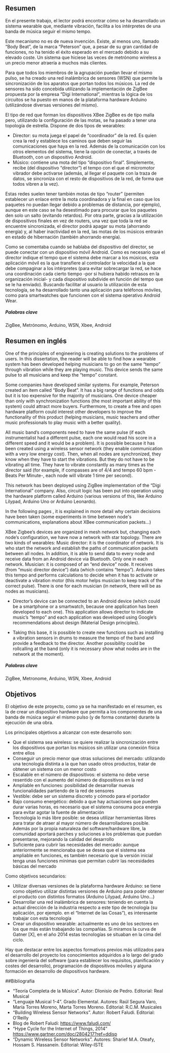 ## Resumen

En el presente trabajo, el lector podrá encontrar cómo se ha desarrollado un sistema wearable que, mediante vibración, facilita a los intérpretes de una banda de música seguir el mismo tempo.

Este mecanismo no es de nueva invención. Existe, al menos uno, llamado “Body Beat”, de la marca “Peterson” que, a pesar de su gran cantidad de funciones, no ha tenido el éxito esperado en el mercado debido a su elevado coste. Un sistema que hiciese las veces de metrónomo wireless a un precio menor atraería a muchos más clientes.

Para que todos los miembros de la agrupación puedan llevar el mismo pulso, se ha creado una red inalámbrica de sensores (WSN) que permite la sincronización de los aparatos que portan todos los músicos. La red de sensores ha sido concebida utilizando la implementación de ZigBee propuesta por la empresa “Digi International”, mientras la lógica de los circuitos se ha puesto en manos de la plataforma hardware Arduino (utilizándose diversas versiones del mismo).

El tipo de red que forman los dispositivos XBee ZigBee es de tipo malla pero, utilizando la configuración de las motas, se ha pasado a tener una topología de estrella. Dispone de dos tipos de wearables:

* Director: su mota juega el papel de “coordinador” de la red. Es quien crea la red y establece los caminos que deben seguir las comunicaciones que haya en la red. Además de la comunicación con los otros elementos del sistema, tiene la opción de conectar, a través de Bluetooth, con un dispositivo Android. 
* Músico: contiene una mota del tipo “dispositivo final”. Simplemente, recibe (del dispositivo “director”) el tempo con el que el micromotor vibrador debe activarse (además, al llegar el paquete con la traza de datos, se sincroniza con el resto de dispositivos de la red, de forma que todos vibren a la vez).

Estas redes suelen tener también motas de tipo “router” (permiten establecer un enlace entre la mota coordinadora y la final en caso que los paquetes no puedan llegar debido a problemas de distancia, por ejemplo), aunque en este caso se ha desestimado para procurar que los paquetes den solo un salto (evitando retardos). Por otra parte, gracias a la utilización de dispositivos finales en vez de routers, una vez que toda la red se encuentre sincronizada, el director podrá apagar su mota (ahorrando energía) y, al haber inactividad en la red, las motas de los músicos entrarán en estado de hibernación (también ahorrando energía).

Como se comentaba cuando se hablaba del dispositivo del director, se puede conectar con un dispositivo móvil Android. Como es necesario que el director indique el tempo que el sistema debe marcar a los músicos, esta aplicación móvil es la que transfiere al controlador la velocidad a la que debe compaginar a los intérpretes (para evitar sobrecargar la red, se hace una coordinación cada cierto tiempo -por si hubiera habido retrasos en la organización inicial- y cada dispositivo subdivide en función del tempo que se le ha enviado). Buscando facilitar al usuario la utilización de esta tecnología, se ha desarrollado tanto una aplicación para teléfonos móviles, como para smartwatches que funcionen con el sistema operativo Android Wear.


##### Palabras clave

ZigBee, Metrónomo, Arduino, WSN, Xbee, Android



## Resumen en inglés

One of the principles of engineering is creating solutions to the problems of users. In this dissertation, the reader will be able to find how a wearable system has been developed helping musicians to go on the same “tempo” through vibration while they are playing music. This device sends the same pulse to all musicians and keep the “tempo” constant.


Some companies have developed similar systems. For example, Peterson created an item called “Body Beat”. It has a big range of functions and odds but it is too expensive for the majority of musicians. One device cheaper than only with synchronization functions (the most important ability of this system) could attract more buyers. Furthermore, to create a free and open hardware platform could interest other developers to improve the functionality of this product (helping musicians, music teachers and other music professionals to play music with a better quality).


All music band’s components need to have the same pulse (if each instrumentalist had a different pulse, each one would read his score in a different speed and it would be a problem). It is possible because it has been created using a wireless sensor network (they enable communication with a very low energy cost). Then, when all nodes are synchronized, they know when they have to start the vibrations. But they do not have to be vibrating all time. They have to vibrate constantly as many times as the director said (for example, if compasses are of 4/4 and tempo 60 bpm -Beats Per Minute-, each node will vibrate 1 time per second).

This network has been deployed using ZigBee implementation of the “Digi International” company. Also, circuit logic has been put into operation using the hardware platform called Arduino (various versions of this, like Arduino Lilypad, Arduino Uno or Arduino Leonardo).


In the following pages , it is explained in more detail why certain decisions have been taken (some experiments in time between node's communications, explanations about XBee communication packets...)

XBee Zigbee’s devices are organized in mesh network but, changing each node’s configuration, we have now a network with star topology. There are two kinds of wearables:
Music director: it is the coordinator of network. It is who start the network and establish the paths of communication packets between all nodes. In addition, it is able to send data to every node and receive data from an Android device via Bluetooth. Only one in each network.
Musician: it is composed of an “end device” node. It receives (from “music director device”) data (which contains “tempo”). Arduino takes this tempo and performs calculations to decide when it has to activate or deactivate a vibration motor (this motor helps musician to keep track of the correct pulse). There is one for each musician (in network, there will be as nodes as musicians).

* Director’s device can be connected to an Android device (which could be a smartphone or a smartwatch, because one application has been developed to each one). This application allows director to indicate music’s “tempo” and each application was developed using Google’s recommendations about design (Material Design principles).

* Taking this base, it is possible to create new functions such as installing a vibration sensors in drums to measure the tempo of the band and provide a feedback to the director. Another possibility could be rollcalling at the band (only it is necessary show what nodes are in the network at the moment).


##### Palabras clave

ZigBee, Metronome, Arduino, WSN, Xbee, Android


## Objetivos 

El objetivo de este proyecto, como ya se ha manifestado en el resumen, es la de crear un dispositivo hardware que permita a los componentes de una banda de música seguir el mismo pulso (y de forma constante) durante la ejecución de una obra.

Los principales objetivos a alcanzar con este desarrollo son:
* Que el sistema sea wireless: se quiere realizar la sincronización entre los dispositivos que portan los músicos sin utilizar una conexión física entre ellos
* Conseguir un precio menor que otras soluciones del mercado: utilizando una tecnología distinta a la que han usado otros productos, tratar de obtener un sistema con un menor costo
* Escalable en el número de dispositivos: el sistema no debe verse resentido con el aumento del número de dispositivos en la red
* Ampliable en funciones: posibilidad de desarrollar nuevas funcionalidades partiendo de la red de sensores
* Vestible: debe ser un sistema discreto y cómodo para el portador
* Bajo consumo energético: debido a que hay actuaciones que pueden durar varias horas, es necesario que el sistema consuma poca energía para evitar agotar la fuente de alimentación
* Tecnología lo más libre posible: se desea utilizar herramientas libres para tratar de atraer al mayor número de desarrolladores posible. Además por la propia naturaleza del software/hardware libre, la comunidad aportará parches y soluciones a los problemas que puedan presentarse, mejorando la calidad del desarrollo
* Suficiente para cubrir las necesidades del mercado: aunque anteriormente se mencionaba que se desea que el sistema sea ampliable en funciones, es también necesario que la versión inicial tenga unas funciones mínimas que permitan cubrir las necesidades básicas del mercado


Como objetivos secundarios:
* Utilizar diversas versiones de la plataforma hardware Arduino: se tiene como objetivo utilizar distintas versiones de Arduino para poder obtener el producto con distintos formatos (Arduino Lilypad, Arduino Uno...)
* Desarrollar una red inalámbrica de sensores: teniendo en cuenta la actual dirección de la industria respecto a este tipo de tecnología (su aplicación, por ejemplo. en el “Internet de las Cosas”), es interesante trabajar con esta tecnología
* Crear un dispositivo wearable: actualmente es uno de los sectores en los que más están trabajando las compañías. Si miramos la curva de Gatner [X], en el año 2014 estas tecnologías se situaban en la cima del ciclo.


Hay que destacar entre los aspectos formativos previos más utilizados para el desarrollo del proyecto los conocimientos adquiridos a lo largo del grado sobre ingeniería del software (para establecer los requisitos, planificación y costes del desarrollo), programación de dispositivos móviles y alguna formación en desarrollo de dispositivos hardware.


##Bibliografía

* “Teoría Completa de la Música”. Autor: DIonisio de Pedro. Editorial: Real Musical
* “Lenguaje Musical 1-4”. Grado Elemental. Autores: Raúl Segura Varo, María Torres Moreno, Marta Torres Moreno. Editorial: R.C.M. Musicales
* “Building Wireless Sensor Networks”. Autor: Robert Faludi. Editorial: O’Reilly
* Blog de Robert Faludi: https://www.faludi.com/
* “Hype Cycle for the Internet of Things, 2014”  https://www.gartner.com/doc/2804217?ref=ddisp
* “Dynamic Wireless Sensor Networks”. Autores: Sharief M.A. Oteafy, Hossam S. Hassanein. Editorial:  Wiley-ISTE
